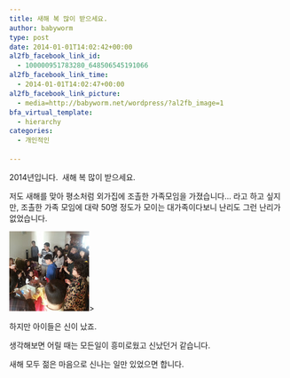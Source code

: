 ```yaml
---
title: 새해 복 많이 받으세요.
author: babyworm
type: post
date: 2014-01-01T14:02:42+00:00
al2fb_facebook_link_id:
  - 100000951783280_648506545191066
al2fb_facebook_link_time:
  - 2014-01-01T14:02:47+00:00
al2fb_facebook_link_picture:
  - media=http://babyworm.net/wordpress/?al2fb_image=1
bfa_virtual_template:
  - hierarchy
categories:
  - 개인적인

---
```

2014년입니다.  새해 복 많이 받으세요.

저도 새해를 맞아 평소처럼 외가집에 조촐한 가족모임을 가졌습니다&#8230; 라고 하고 싶지만, 조촐한 가족 모임에 대략 50명 정도가 모이는 대가족이다보니 난리도 그런 난리가 없었습니다.

<img src="featured_20140101_131120.jpg">>

하지만 아이들은 신이 났죠.

생각해보면 어릴 때는 모든일이 흥미로웠고 신났던거 같습니다.

새해 모두 젊은 마음으로 신나는 일만 있었으면 합니다.

&nbsp;